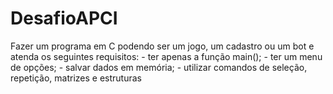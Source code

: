 # DesafioAPCI
Fazer um programa em C podendo ser um jogo, um cadastro ou um bot e atenda os seguintes requisitos: - ter apenas a função main(); - ter um menu de opções; - salvar dados em memória; - utilizar comandos de seleção, repetição, matrizes e estruturas
